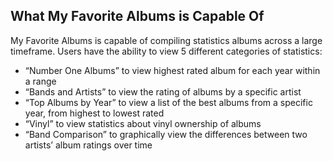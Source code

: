 <!-- capabilities_usr.md -->

## What My Favorite Albums is Capable Of

My Favorite Albums is capable of compiling statistics albums across a large timeframe.  Users have the ability to view 5 different categories of statistics:
 * “Number One Albums” to view highest rated album for each year within a range
 * “Bands and Artists” to view the rating of albums by a specific artist
 * “Top Albums by Year” to view a list of the best albums from a specific year, from highest to lowest rated
 * “Vinyl” to view statistics about vinyl ownership of albums
 * “Band Comparison” to graphically view the differences between two artists’ album ratings over time
